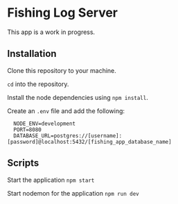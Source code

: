 # Fishing Log Server

This app is a work in progress.

## Installation

Clone this repository to your machine.

`cd` into the repository.

Install the node dependencies using `npm install`.

Create an `.env` file and add the following:

```
  NODE_ENV=development
  PORT=8080
  DATABASE_URL=postgres://[username]:[password]@localhost:5432/[fishing_app_database_name]
```

## Scripts

Start the application `npm start`

Start nodemon for the application `npm run dev`
